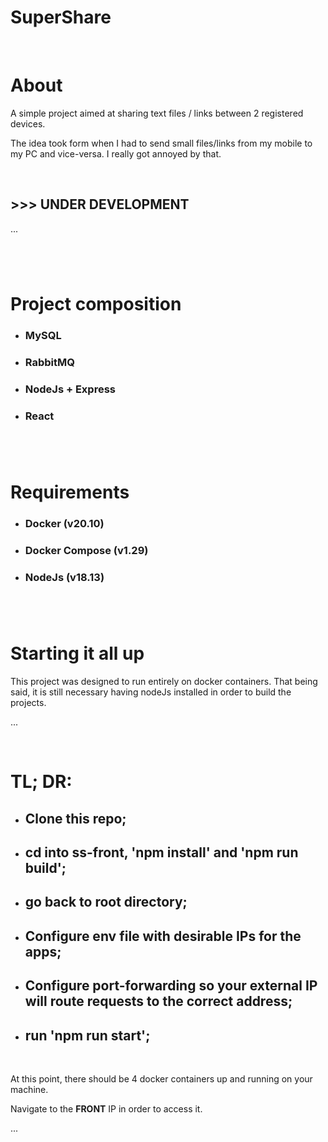 # SuperShare
&nbsp;
# About
<p>A simple project aimed at sharing text files / links between 2 registered devices. </p>
<p>The idea took form when I had to send small files/links from my mobile to my PC and vice-versa. I really got annoyed by that.</p>
&nbsp;

## <b>>>> UNDER DEVELOPMENT</b>

...

#
&nbsp;
# Project composition
* ### MySQL
* ### RabbitMQ
* ### NodeJs + Express
* ### React

#
&nbsp;
# Requirements
* ### Docker (v20.10)
* ### Docker Compose (v1.29)
* ### NodeJs (v18.13)

#
&nbsp;
# Starting it all up

<p> This project was designed to run entirely on docker containers. That being said, it is still necessary having nodeJs installed in order to build the projects.</p>

...

&nbsp;

#

# TL; DR:
* ## Clone this repo;
* ## cd into ss-front, 'npm install' and 'npm run build';
* ## go back to root directory;
* ## Configure env file with desirable IPs for the apps;
* ## Configure port-forwarding so your external IP will route requests to the correct address;
* ## run 'npm run start';

&nbsp;

<p>At this point, there should be 4 docker containers up and running on your machine.</p>
<p>Navigate to the <b>FRONT</b> IP in order to access it.</p>
...